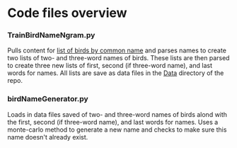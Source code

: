 # Code files overview 

### TrainBirdNameNgram.py
Pulls content for [list of birds by common name](https://en.wikipedia.org/wiki/List_of_birds_by_common_name) and parses names to create two lists of two- and three-word names of birds. These lists are then parsed to create three new lists of first, second (if three-word name), and last words for names. All lists are save as data files in the [Data](https://github.com/MiningMyBusiness/BirdNameGenerator/tree/master/Data) directory of the repo.

### birdNameGenerator.py
Loads in data files saved of two- and three-word names of birds alond with the first, second (if three-word name), and last words for names. Uses a monte-carlo method to generate a new name and checks to make sure this name doesn't already exist. 
